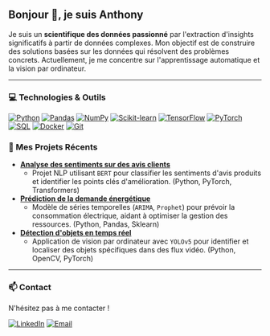 ## Bonjour 👋, je suis Anthony

Je suis un **scientifique des données passionné** par l'extraction d'insights significatifs à partir de données complexes. Mon objectif est de construire des solutions basées sur les données qui résolvent des problèmes concrets. Actuellement, je me concentre sur l'apprentissage automatique et la vision par ordinateur.

---
### 💻 Technologies & Outils

[![Python](https://img.shields.io/badge/Python-3776AB?style=for-the-badge&logo=python&logoColor=white)](https://www.python.org/)
[![Pandas](https://img.shields.io/badge/Pandas-150458?style=for-the-badge&logo=pandas&logoColor=white)](https://pandas.pydata.org/)
[![NumPy](https://img.shields.io/badge/NumPy-013243?style=for-the-badge&logo=numpy&logoColor=white)](https://numpy.org/)
[![Scikit-learn](https://img.shields.io/badge/scikit--learn-F7931E?style=for-the-badge&logo=scikit-learn&logoColor=white)](https://scikit-learn.org/stable/)
[![TensorFlow](https://img.shields.io/badge/TensorFlow-FF6F00?style=for-the-badge&logo=tensorflow&logoColor=white)](https://www.tensorflow.org/)
[![PyTorch](https://img.shields.io/badge/PyTorch-EE4C2C?style=for-the-badge&logo=pytorch&logoColor=white)](https://pytorch.org/)
[![SQL](https://img.shields.io/badge/SQL-4479A1?style=for-the-badge&logo=postgresql&logoColor=white)](https://www.postgresql.org/)
[![Docker](https://img.shields.io/badge/Docker-2496ED?style=for-the-badge&logo=docker&logoColor=white)](https://www.docker.com/)
[![Git](https://img.shields.io/badge/Git-F05032?style=for-the-badge&logo=git&logoColor=white)](https://git-scm.com/)

### 🚀 Mes Projets Récents

-   **[Analyse des sentiments sur des avis clients](https://github.com/votre_nom_utilisateur/nom_du_repo_1)**
    * Projet NLP utilisant `BERT` pour classifier les sentiments d'avis produits et identifier les points clés d'amélioration. (Python, PyTorch, Transformers)
-   **[Prédiction de la demande énergétique](https://github.com/votre_nom_utilisateur/nom_du_repo_2)**
    * Modèle de séries temporelles (`ARIMA`, `Prophet`) pour prévoir la consommation électrique, aidant à optimiser la gestion des ressources. (Python, Pandas, Sklearn)
-   **[Détection d'objets en temps réel](https://github.com/votre_nom_utilisateur/nom_du_repo_3)**
    * Application de vision par ordinateur avec `YOLOv5` pour identifier et localiser des objets spécifiques dans des flux vidéo. (Python, OpenCV, PyTorch)

 ---
### 📫 Contact

N'hésitez pas à me contacter !

[![LinkedIn](https://img.shields.io/badge/LinkedIn-0077B5?style=for-the-badge&logo=linkedin&logoColor=white)](https://www.linkedin.com/in/anthony-ferre-6bb5b7172/)
[![Email](https://img.shields.io/badge/Email-D14836?style=for-the-badge&logo=gmail&logoColor=white)](mailto:anthonyferre35770@gmail.com)
